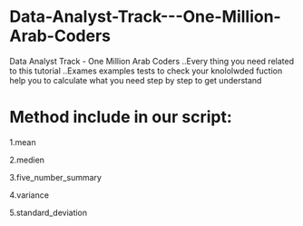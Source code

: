 # Data-Analyst-Track---One-Million-Arab-Coders
Data Analyst Track - One Million Arab Coders ..Every thing you need related to this tutorial ..Exames examples tests to check your knololwded fuction help you to calculate what you need step by step to get understand 

# Method include in our script:

1.mean

2.medien

3.five_number_summary

4.variance

5.standard_deviation


